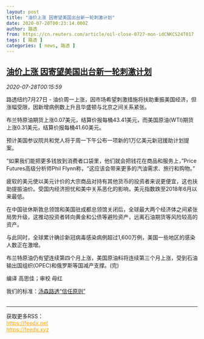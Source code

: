 ```yaml
---
layout: post
title: "油价上涨 因寄望美国出台新一轮刺激计划"
date: 2020-07-28T00:23:14.000Z
author: 路透
from: https://cn.reuters.com/article/oil-close-0727-mon-idCNKCS24T017
tags: [ 路透 ]
categories: [ news, 路透 ]
---
```

<!--1595895794000-->
[油价上涨 因寄望美国出台新一轮刺激计划](https://cn.reuters.com/article/oil-close-0727-mon-idCNKCS24T017)
------

<div>
<div><i>2020-07-28T00:15:59</i></div><div class="StandardArticleBody_body"><p>路透纽约7月27日 - 油价周一上涨，因市场希望刺激措施将扶助重振美国经济，但涨幅受限，因新增病例数上升且华盛顿与北京之间关系紧张。 </p><p>布兰特原油期货上涨0.07美元，结算价报每桶43.41美元，而美国原油(WTI)期货上涨0.31美元，结算价报每桶41.60美元。 </p><p>预计美国参议院共和党人将于周一下午公布一项新的1万亿美元新冠援助计划提案。 </p><p>“如果我们能把更多钱放到消费者口袋里，他们就会把钱花在商品和服务上，”Price Futures高级分析师Phil Flynn称，“这应该会带来更多的汽油需求、旅行和购物。” </p><p>疲软的美元使以美元计价的大宗商品对持有其他货币的投资者来说更便宜，这也扶助提振油价。受国内经济担忧和美中关系恶化的影响，美元指数跌至2018年6月以来最低。 </p><p>在中国驻休斯敦总领馆和美国驻成都总领馆关闭后，全球最大两个经济体之间紧张局势升级，这推动投资者转向黄金和公债等避险资产，远离石油期货等风险较高的资产。 </p><p>与此同时，全球累计确诊新冠病毒感染病例超过1,600万例，美国一些地区的感染人数正在激增。 </p><p>布兰特原油仍有望连续第四个月上涨，美国原油料将连续第三个月上涨，受到石油输出国组织(OPEC)和俄罗斯等国减产支撑。(完) </p><div class="Attribution_container"><div class="Attribution_attribution"><p class="Attribution_content">编译 高思佳；审校 母红</p></div></div><div class="StandardArticleBody_trustBadgeContainer"><span class="StandardArticleBody_trustBadgeTitle">我们的标准：</span><span class="trustBadgeUrl"><a href="https://www.thomsonreuters.cn/content/dam/openweb/documents/pdf/china/brochures/about-us-1.pdf">汤森路透“信任原则”</a></span></div></div><br><hr><div>获取更多RSS：<br><a href="https://feedx.net" style="color:orange" target="_blank">https://feedx.net</a> <br><a href="https://feedx.xyz" style="color:orange" target="_blank">https://feedx.xyz</a><br></div>
</div>
